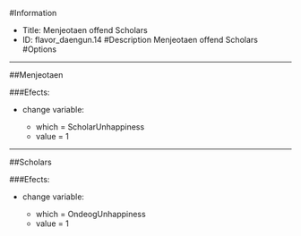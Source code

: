 #Information
 - Title: Menjeotaen offend Scholars
 - ID: flavor_daengun.14
#Description
Menjeotaen offend Scholars
#Options

___
##Menjeotaen

###Efects:<ul><li>change variable:</li><ul><li>which = ScholarUnhappiness</li><li>value = 1</li></ul></ul>

___
##Scholars

###Efects:<ul><li>change variable:</li><ul><li>which = OndeogUnhappiness</li><li>value = 1</li></ul></ul>

